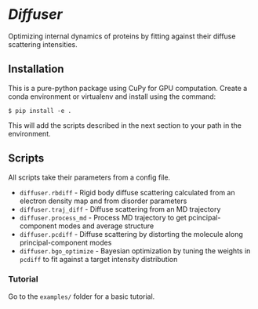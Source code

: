 # _Diffuser_

Optimizing internal dynamics of proteins by fitting against their diffuse scattering intensities.

## Installation

This is a pure-python package using CuPy for GPU computation. Create a conda environment or virtualenv and install using the command:
```
$ pip install -e .
```

This will add the scripts described in the next section to your path in the environment.

## Scripts

All scripts take their parameters from a config file.

 * `diffuser.rbdiff` - Rigid body diffuse scattering calculated from an electron density map and from disorder parameters
 * `diffuser.traj_diff` - Diffuse scattering from an MD trajectory
 * `diffuser.process_md` - Process MD trajectory to get pcincipal-component modes and average structure
 * `diffuser.pcdiff` - Diffuse scattering by distorting the molecule along principal-component modes
 * `diffuser.bgo_optimize` - Bayesian optimization by tuning the weights in `pcdiff` to fit against a target intensity distribution

### Tutorial
Go to the `examples/` folder for a basic tutorial.
